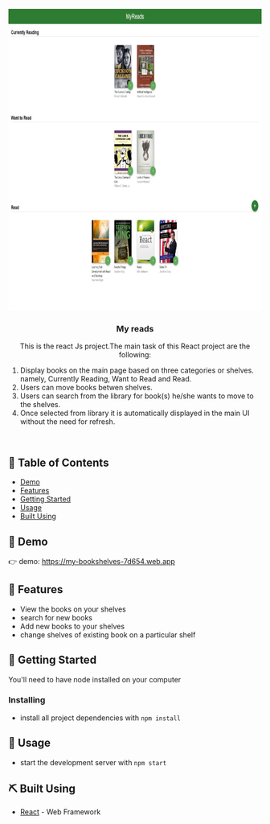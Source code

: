 <p align="center">
  <a href="" rel="noopener">
 <img width=800px height=600px src="https://github.com/annoyingoragen/My-reads/blob/main/src/Web%20capture_11-1-2023_113344_my-bookshelves-7d654.web.app.jpeg?raw=true" alt="Project logo"></a>
</p>

<h3 align="center">My reads</h3>

<p align="center"> This is the react Js project.The main task of this React project are the following:

1.  Display books on the main page based on three categories or shelves. namely, Currently Reading, Want to Read and Read.
2.  Users can move books betwen shelves.
3.  Users can search from the library for book(s) he/she wants to move to the shelves.
4.  Once selected from library it is automatically displayed in the main UI without the need for refresh.

<br> 
</p>

## 📝 Table of Contents

- [Demo](#demo)
- [Features](#features)
- [Getting Started](#getting_started)
- [Usage](#usage)
- [Built Using](#built_using)

## 🧐 Demo <a name = "demo"></a>

👉 demo: https://my-bookshelves-7d654.web.app

## 🚀 Features <a name = "features"></a>

- View the books on your shelves
- search for new books
- Add new books to your shelves
- change shelves of existing book on a particular shelf


## 🏁 Getting Started <a name = "getting_started"></a>

You'll need to have node installed on your computer

### Installing
- install all project dependencies with `npm install`


## 🎈 Usage <a name="usage"></a>

- start the development server with `npm start`

## ⛏️ Built Using <a name = "built_using"></a>

- [React](https://vuejs.org/) - Web Framework

